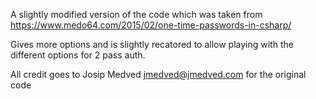 A slightly modified version of the code which was taken from https://www.medo64.com/2015/02/one-time-passwords-in-csharp/

Gives more options and is slightly recatored to allow playing with the different options for 2 pass auth.

All credit goes to Josip Medved <jmedved@jmedved.com> for the original code

